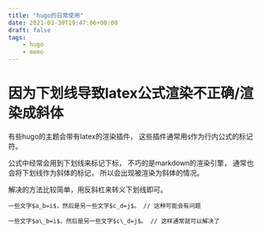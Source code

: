 ```yaml
---
title: "hugo的日常使用"
date: 2021-03-30T19:47:06+08:00
draft: false
tags:
    - hugo
    - memo
---
```


# 因为下划线导致latex公式渲染不正确/渲染成斜体

有些hugo的主题会带有latex的渲染插件，
这些插件通常用`$`作为行内公式的标记符。

公式中经常会用到下划线来标记下标，
不巧的是markdown的渲染引擎，
通常也会将下划线作为斜体的标记，
所以会出现被渲染为斜体的情况。

解决的方法比较简单，用反斜杠来转义下划线即可。

```hugo
一些文字$a_b=i$，然后是另一些文字$c_d=j$。 // 这种可能会有问题

一些文字$a\_b=i$，然后是另一些文字$c\_d=j$。 // 这样通常就可以解决了
```

